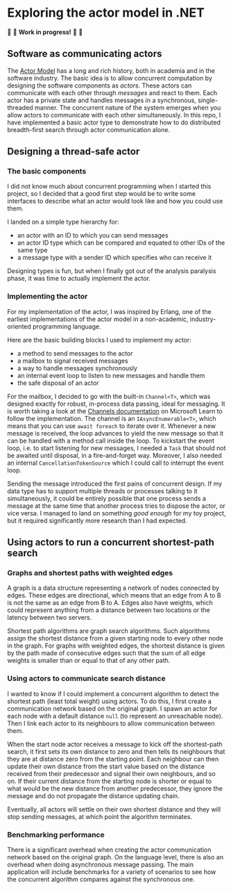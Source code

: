 # Exploring the actor model in .NET

🚧 🚨 **Work in progress!** 🚨 🚧

## Software as communicating actors

The [Actor Model](https://en.wikipedia.org/wiki/Actor_model) has a long and rich history, both in academia and in the software industry.
The basic idea is to allow concurrent computation by designing the software components as *actors*.
These actors can communicate with each other through *messages* and react to them.
Each actor has a private state and handles messages in a synchronous, single-threaded manner.
The concurrent nature of the system emerges when you allow actors to communicate with each other simultaneously.
In this repo, I have implemented a basic actor type to demonstrate how to do distributed breadth-first search through actor communication alone.

## Designing a thread-safe actor

### The basic components

I did not know much about concurrent programming when I started this project,
so I decided that a good first step would be to write some interfaces to describe what an actor would look like and how you could use them.

I landed on a simple type hierarchy for:

- an actor with an ID to which you can send messages
- an actor ID type which can be compared and equated to other IDs of the same type
- a message type with a sender ID which specifies who can receive it

Designing types is fun, but when I finally got out of the analysis paralysis phase, it was time to actually implement the actor.

### Implementing the actor

For my implementation of the actor, I was inspired by Erlang, one of the earliest implementations of the actor model in a non-academic, industry-oriented programming language.

Here are the basic building blocks I used to implement my actor:

- a method to send messages to the actor
- a mailbox to signal received messages
- a way to handle messages synchronously
- an internal event loop to listen to new messages and handle them
- the safe disposal of an actor

For the mailbox, I decided to go with the built-in `Channel<T>`, which was designed exactly for robust, in-process data passing, ideal for messaging.
It is worth taking a look at the [Channels documentation](https://learn.microsoft.com/en-us/dotnet/core/extensions/channels) on Microsoft Learn to follow the implementation.
The channel is an `IAsyncEnumerable<T>`, which means that you can use `await foreach` to iterate over it.
Whenever a new message is received, the loop advances to yield the new message so that it can be handled with a method call inside the loop.
To kickstart the event loop, i.e. to start listening for new messages, I needed a `Task` that should not be awaited until disposal, in a fire-and-forget way. Moreover, I also needed an internal `CancellationTokenSource` which I could call to interrupt the event loop.

Sending the message introduced the first pains of concurrent design.
If my data type has to support multiple threads or processes talking to it simultaneously, it could be entirely possible that one process sends a message at the same time that another process tries to dispose the actor, or vice versa.
I managed to land on something *good enough* for my toy project, but it required significantly more research than I had expected.

## Using actors to run a concurrent shortest-path search

### Graphs and shortest paths with weighted edges

A graph is a data structure representing a network of nodes connected by edges.
These edges are directional, which means that an edge from A to B is not the same as an edge from B to A.
Edges also have weights, which could represent anything from a distance between two locations or the latency between two servers.

Shortest path algorithms are graph search algorithms.
Such algorithms assign the shortest distance from a given starting node to every other node in the graph.
For graphs with weighted edges, the shortest distance is given by the path made of consecutive edges such that the sum of all edge weights is smaller than or equal to that of any other path.

### Using actors to communicate search distance

I wanted to know if I could implement a concurrent algorithm to detect the shortest path (least total weight) using actors.
To do this, I first create a communication network based on the original graph.
I spawn an actor for each node with a default distance `null` (to represent an unreachable node).
Then I link each actor to its neighbours to allow communication between them.

When the start node actor receives a message to kick off the shortest-path search, it first sets its own distance to zero and then tells its neighbours that they are at distance zero from the starting point.
Each neighbour can then update their own distance from the start value based on the distance received from their predecessor and signal their own neighbours, and so on.
If their current distance from the starting node is shorter or equal to what would be the new distance from another predecessor, they ignore the message and do not propagate the distance updating chain.

Eventually, all actors will settle on their own shortest distance and they will stop sending messages, at which point the algorithm terminates.

### Benchmarking performance

There is a significant overhead when creating the actor communication network based on the original graph.
On the language level, there is also an overhead when doing asynchronous message passing.
The main application will include benchmarks for a variety of scenarios to see how the concurrent algorithm compares against the synchronous one.